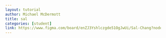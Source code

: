 ```yaml
---
layout: tutorial
author: Michael McDermott
title: sal
categories: [student]
link: https://www.figma.com/board/enZJ3Yshlczgde51OgJwUi/Sal-Chang?node-id=0-1&t=mYg9B7wB9NvqsJGm-1
---
```

